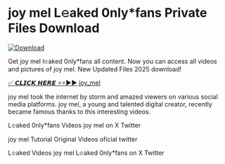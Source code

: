 # joy mel L𝚎aked 0nly*fans Private Files Download

[![Download](https://i.imgur.com/PoXn3jX.png)](https://mediafirer.com/joy+mel)

Get joy mel l𝚎aked 0nly*fans all content. Now you can access all videos and pictures of joy mel. New Updated Files 2025 download!

[✅ 𝘾𝙇𝙄𝘾𝙆 𝙃𝙀𝙍𝙀 ==►► joy_mel](https://mediafirer.com/joy+mel)

joy mel took the internet by storm and amazed viewers on various social media platforms. joy mel, a young and talented digital creator, recently became famous thanks to this interesting videos.

L𝚎aked 0nly*fans Videos joy mel on X Twitter

joy mel Tutorial Original Videos oficial twitter

L𝚎aked Videos joy mel L𝚎aked 0nly*fans on X Twitter